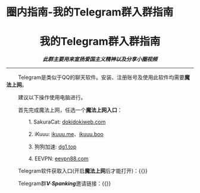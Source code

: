 # 圈内指南-我的Telegram群入群指南

# <center>我的Telegram群入群指南</center>

***<center>此群主要用来宣扬爱国主义精神以及分享小圈视频</center>***

-----------
&emsp;&emsp; Telegram是类似于QQ的聊天软件。安装、注册账号及使用此软件均需要**魔法上网**。

&emsp;&emsp; 建议以下操作使用电脑进行。

&emsp;&emsp; 首先完成魔法上网，任选一个**魔法上网入口**：

&emsp;&emsp;&emsp;&emsp; 1. SakuraCat: [dokidokiweb.com](https://dokidokiweb.com)

&emsp;&emsp;&emsp;&emsp; 2. iKuuu: [ikuuu.me](https://ikuuu.me)、[ikuuu.boo](https://ikuuu.boo)

&emsp;&emsp;&emsp;&emsp; 3. 狗狗加速: [dg1.top](https://dg1.top/)

&emsp;&emsp;&emsp;&emsp; 4. EEVPN: [eevpn88.com](https://www.eevpn88.com/)

&emsp;&emsp; Telegram软件获取入口(开启**魔法上网**后才能打开)：{{<link href="https://telegram.org" content="telegram.org" title="Telegram">}}


&emsp;&emsp; Telegram群***V·Spanking***邀请链接：{{<link href="https://t.me/+yj7GhEXbwyg3YzA1" content="t.me/VSpanking" title="VSpanking">}}

